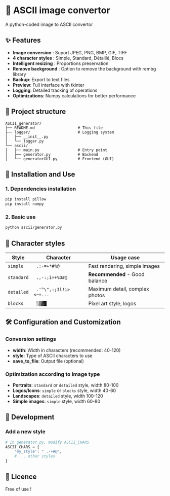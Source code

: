 # 🎨 ASCII image convertor

A python-coded image to ASCII convertor

## ✨ Features

- **Image conversion** : Suport JPEG, PNG, BMP, GIF, TIFF
- **4 character styles** : Simple, Standard, Détaillé, Blocs
- **Intelligent resizing** : Proportions preservation
- **Remove background** : Option to remove the background with rembg library
- **Backup**: Export to text files
- **Preview**: Full interface with tkinter
- **Logging**: Detailed tracking of operations
- **Optimizations**: Numpy calculations for better performance

## 📁 Project structure

```
ASCII_generator/
├── README.md                   # This file
├── logger/                     # Logging system
│   ├── __init__.py
│   └── logger.py
└── ascii/
│   ├── main.py                 # Entry point
│   ├── generator.py            # Backend
│   └── generatorGUI.py         # Frontend (GUI)
```

## 🚀 Installation and Use

### 1. Dependencies installation
```bash
pip install pillow
pip install numpy
```

### 2. Basic use
```bash
python ascii/generator.py
```

## 🎯 Character styles

| Style | Character | Usage case |
|-------|------------|-------------|
| `simple` | ` .:-=+*#%@` | Fast rendering, simple images |
| `standard` | ` .,-:;i=+%O#@` | **Recommended** - Good balance |
| `detailed` | ` .'^\",:;Il!i><~+...` | Maximum detail, complex photos |
| `blocks` | ` ░▒▓█` | Pixel art style, logos |

## 🛠️ Configuration and Customization

### Conversion settings
- **width**: Width in characters (recommended: 40-120)
- **style**: Type of ASCII characters to use
- **save_to_file**: Output file (optional)

### Optimization according to image type
- **Portraits**: `standard` or `detailed` style, width 80-100
- **Logos/Icons**: `simple` or `blocks` style, width 40-60
- **Landscapes**: `detailed` style, width 100-120
- **Simple images**: `simple` style, width 60-80

## 🔧 Development

### Add a new style
```python
# In generator.py, modify ASCII_CHARS
ASCII_CHARS = {
    'my_style': " .-+#@",
    # ... other styles
}
```

## 📄 Licence

Free of use !
